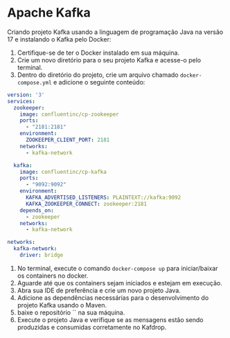 # Apache Kafka

Criando projeto Kafka usando a linguagem de programação Java na versão 17 e instalando o Kafka pelo Docker:

1. Certifique-se de ter o Docker instalado em sua máquina.
2. Crie um novo diretório para o seu projeto Kafka e acesse-o pelo terminal.
3. Dentro do diretório do projeto, crie um arquivo chamado `docker-compose.yml` e adicione o seguinte conteúdo:

```yaml
version: '3'
services:
  zookeeper:
    image: confluentinc/cp-zookeeper
    ports:
      - "2181:2181"
    environment:
      ZOOKEEPER_CLIENT_PORT: 2181
    networks:
      - kafka-network

  kafka:
    image: confluentinc/cp-kafka
    ports:
      - "9092:9092"
    environment:
      KAFKA_ADVERTISED_LISTENERS: PLAINTEXT://kafka:9092
      KAFKA_ZOOKEEPER_CONNECT: zookeeper:2181
    depends_on:
      - zookeeper
    networks:
      - kafka-network

networks:
  kafka-network:
    driver: bridge

```

1. No terminal, execute o comando `docker-compose up`  para iniciar/baixar os containers no docker.
2. Aguarde até que os containers sejam iniciados e estejam em execução.
3. Abra sua IDE de preferência e crie um novo projeto Java.
4. Adicione as dependências necessárias para o desenvolvimento do projeto Kafka usando o Maven.
5. baixe o repositório `` na sua máquina.
6. Execute o projeto Java e verifique se as mensagens estão sendo produzidas e consumidas corretamente no Kafdrop.